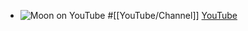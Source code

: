 - ![Moon on YouTube](https://yt3.googleusercontent.com/5IYAFSB6OeVepuZ2kPXYchg3c-wrFq6ZwiR8SoxWMyoL5pE-n7eXmpVAOdo5xgSuP1iJSE_xpw=w2560-fcrop64=1,00005a57ffffa5a8-k-c0xffffffff-no-nd-rj)
  #[[YouTube/Channel]]
  [YouTube](https://www.youtube.com/@Moon-Real)